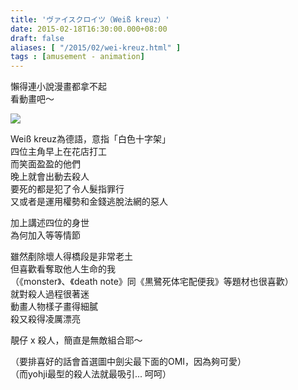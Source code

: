 ```yaml
---
title: 'ヴァイスクロイツ（Weiß kreuz）'
date: 2015-02-18T16:30:00.000+08:00
draft: false
aliases: [ "/2015/02/wei-kreuz.html" ]
tags : [amusement - animation]
---
```


懶得連小說漫畫都拿不起  
看動畫吧～  

[![](https://1.bp.blogspot.com/-kdKWdjByeZ8/XEM_q2Y4H1I/AAAAAAAAF88/VqHSq48cu3U-Vy25MgHkUchlo2f8McK-ACLcBGAs/s640/16284581117_4695a5667e_z.jpg)](https://1.bp.blogspot.com/-kdKWdjByeZ8/XEM_q2Y4H1I/AAAAAAAAF88/VqHSq48cu3U-Vy25MgHkUchlo2f8McK-ACLcBGAs/s1600/16284581117_4695a5667e_z.jpg)

Weiß kreuz為德語，意指「白色十字架」  
四位主角早上在花店打工  
而笑面盈盈的他們  
晚上就會出動去殺人  
要死的都是犯了令人髮指罪行  
又或者是運用權勢和金錢逃脫法網的惡人  
  
加上講述四位的身世  
為何加入等等情節  
  
雖然剷除壞人得橋段是非常老土  
但喜歡看奪取他人生命的我  
（《monster》、《death note》同《黒鷺死体宅配便我》等題材也很喜歡）  
就對殺人過程很著迷  
動畫人物樣子畫得細膩  
殺又殺得凌厲漂亮  
  
靚仔 x 殺人，簡直是無敵組合耶～  
  
（要排喜好的話會首選圖中劍尖最下面的OMI，因為夠可愛）  
（而yohji最型的殺人法就最吸引... 呵呵）